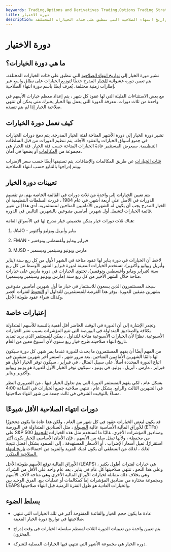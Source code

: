 ```yaml
---
keywords: Trading,Options and Derivatives Trading,Options Trading Strategy and Education,Options and Derivatives,Strategy and Education
title: دورة الاختيار
description: تشير دورة الخيار إلى تواريخ انتهاء الصلاحية التي تنطبق على فئات الخيارات المختلفة.
---
```


# دورة الاختيار
## ما هي دورة الخيارات؟

تشير دورة الخيار إلى [تواريخ انتهاء الصلاحية](/expirationdate) التي تنطبق على فئات الخيارات المختلفة. يتم تعيين دورة عشوائية [للخيار](/option) المدرج حديثًا لتوزيع الخيارات على نطاق واسع عبر إطارات زمنية مختلفة. يُعرف أيضًا باسم دورة انتهاء الصلاحية.

مع بعض الاستثناءات القليلة التي لها عقود كل شهر ، يتم إعداد معظم خيارات الأسهم في واحدة من ثلاث دورات. معرفة الدورة التي يعمل بها الخيار يخبرك متى يمكن أن تنتهي صلاحية الخيار إذا لم يتم تنفيذه.

## كيف تعمل دورة الخيارات

تشير دورة الخيار إلى دورة الأشهر المتاحة لفئة الخيار المدرجة. يتم دمج دورات الخيارات في جميع أسواق الخيارات والعقود الآجلة. يتم تنظيم الدورات من قبل السلطات التنظيمية. سيعرض المستثمر عادةً الخيارات المتاحة حسب فئة الخيار. فئة الخيار هي مجموعة من [المكالمات](/call) أو يضعها في أمان.

[فئات الخيارات](/option-class) عن طريق المكالمات والإضافات. يتم تصنيفها أيضًا حسب سعر الإضراب ويتم إدراجها بالتتابع حسب انتهاء الصلاحية.

## تعيينات دورة الخيار

يتم تعيين الخيارات إلى واحدة من ثلاث دورات في القائمة الخاصة بهم. تم تقسيم الدورات في الأصل على أربعة أشهر. في عام 1984 ، قررت السلطات التنظيمية أن الخيار المدرج يجب أن يكون له الشهرين الأماميين المتاحين لمستثمريه. أدى هذا إلى تغيير قائمة الخيارات لتشمل أول شهرين أماميين متبوعين بالشهرين التاليين في الدورة.

هناك ثلاث دورات خيار يمكن تخصيص خيار مدرج لها في الأسواق العامة:

1. JAJO - يناير وأبريل ويوليو وأكتوبر

1. FMAN - فبراير ومايو وأغسطس ونوفمبر

1. MJSD - مارس ويونيو وسبتمبر وديسمبر

لاحظ أن الخيارات في دورة يناير لها عقود متاحة في الشهر الأول من كل ربع سنة (يناير وأبريل ويوليو وأكتوبر). تستخدم الخيارات المعينة لدورة فبراير الشهر الأوسط من كل ربع سنة (فبراير ومايو وأغسطس ونوفمبر). تحتوي الخيارات في دورة مارس على خيارات متاحة خلال الشهر الأخير من كل ربع سنة (مارس ويونيو وسبتمبر وديسمبر).

سيجد المستثمرون الذين يسعون للاستثمار في خيار ما أول شهرين أماميين متبوعين بشهرين متبقين للدورة. يوفر هذا الفرصة للمستثمرين للتداول أو [التحوط](/hedge) لفترات أقصر وكذلك شراء عقود طويلة الأجل.

## إعتبارات خاصة

وتجدر الإشارة إلى أن الدورة في الوقت الحاضر أقل أهمية بالنسبة للأسهم المتداولة بكثافة والصناديق المتداولة في البورصة التي تتبع المؤشرات بسبب نشر الخيارات الأسبوعية. نظرًا لأن الخيارات الأسبوعية متاحة للتداول ، يمكن للمستثمر الذي يريد تمديد تاريخ انتهاء صلاحيته طرح خيار ربع سنوي لأي أسبوع معين من العام.

من المهم أيضًا أن يفهم المستثمرون ما يحدث للدورة عندما يمر شهر. كل دورة سيكون لها دائمًا الشهرين الأماميين المتاحين. بعد مرور شهر ، استمر آخر شهرين متبقيين في اتباع الدورة المحددة أصلاً. على سبيل المثال ، في فبراير ، سيكون توفر الخيار الأول هو فبراير ، مارس ، أبريل ، يوليو. في يونيو ، سيكون توفر الخيار الأول للدورة هو يونيو ويوليو وأكتوبر ويناير.

بشكل عام ، لكي يفهم المستثمر الدورة التي يتم تداول الخيار فيها ، من الضروري النظر في الشهرين الثالث والرابع. بشكل عام ، تنتهي صلاحية جميع الخيارات في الساعة 4:00 مساءً بالتوقيت الشرقي في ثالث جمعة من شهر انتهاء صلاحيتها.

## دورات انتهاء الصلاحية الأقل شيوعًا

قد يكون لبعض الخيارات عقود في كل شهر من العام ، ولكن هذا عادة ما يكون محجوزًا للأوراق المالية الأساسية عالية [السيولة](/liquidasset) ، مثل الصناديق المتداولة في البورصة (ETFs) على S&P 500 وصناديق المؤشرات الأخرى. غالبًا ما تُستخدم مثل هذه الخيارات [للتحوط](/hedge) من محفظة ، ولأنها تمثل سلة من الأسهم ، فإن الأمان الأساسي للخيار يكون أكثر استقرارًا. تميل أسعار الإضراب ، أو الأسعار المستهدفة ، إلى الصمود بشكل أفضل نتيجة لذلك ، لذلك من المنطقي أن يكون لديك المزيد والمزيد من احتمالات [تاريخ انتهاء الصلاحية المتكرر.](/expiration-date)

[الأوراق المالية توقع الأسهم طويلة الأجل](/leaps) (LEAPS) هي خيارات لفترات أطول بكثير ، وعلى هذا النحو ، تنتهي صلاحيتها كل عام في يناير ، بعد عام واحد على الأقل من الشراء. وهي بخلاف ذلك مماثلة لخيارات الأوراق المالية الأخرى وهي متاحة لآلاف الأسهم ومجموعة مختارة من صناديق المؤشرات إما كمكالمات أو عمليات بيع. الفرق الوحيد بين LEAPS والخيارات العادية هو طول الفترة الزمنية قبل انتهاء صلاحيتها.

## يسلط الضوء

- عادة ما يكون حجم الخيار والفائدة المفتوحة أكبر في تلك الخيارات التي تنتهي صلاحيتها في تواريخ دورة الخيار المعينة.

- يتم تعيين واحدة من تعيينات الدورة الثلاث لمعظم سلسلة الخيارات في وقت إدراج المخزون.

- دورة الخيار هي مجموعة الأشهر التي تنتهي فيها الخيارات الفصلية للشركة.

